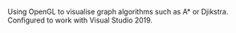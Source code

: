 Using OpenGL to visualise graph algorithms such as A* or Djikstra. Configured to work with Visual Studio 2019.
